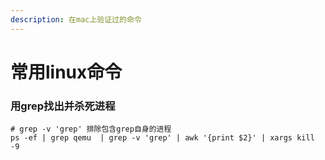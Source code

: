 ```yaml
---
description: 在mac上验证过的命令
---
```


# 常用linux命令

### 用grep找出并杀死进程

```text
# grep -v 'grep' 排除包含grep自身的进程
ps -ef | grep qemu  | grep -v 'grep' | awk '{print $2}' | xargs kill -9
```

